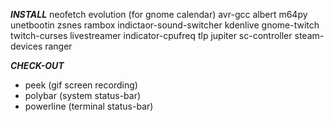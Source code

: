 ***INSTALL***
neofetch
evolution (for gnome calendar)
avr-gcc
albert
m64py
unetbootin
zsnes
rambox
indictaor-sound-switcher
kdenlive
gnome-twitch
twitch-curses
livestreamer
indicator-cpufreq
tlp
jupiter
sc-controller
steam-devices
ranger    
    
    
***CHECK-OUT***
- peek (gif screen recording)
- polybar (system status-bar)
- powerline (terminal status-bar)
